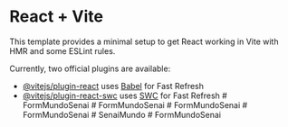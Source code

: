 # React + Vite

This template provides a minimal setup to get React working in Vite with HMR and some ESLint rules.

Currently, two official plugins are available:

- [@vitejs/plugin-react](https://github.com/vitejs/vite-plugin-react/blob/main/packages/plugin-react/README.md) uses [Babel](https://babeljs.io/) for Fast Refresh
- [@vitejs/plugin-react-swc](https://github.com/vitejs/vite-plugin-react-swc) uses [SWC](https://swc.rs/) for Fast Refresh
#   F o r m M u n d o S e n a i  
 #   F o r m M u n d o S e n a i  
 #   F o r m M u n d o S e n a i  
 #   F o r m M u n d o S e n a i  
 #   S e n a i M u n d o  
 #   F o r m M u n d o S e n a i  
 